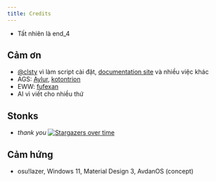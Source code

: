 ```yaml
---
title: Credits
---
```

 - Tất nhiên là end_4

## Cảm ơn
 - [@clsty](https://github.com/clsty) vì làm script cài đặt, [documentation site](https://github.com/end-4/dots-hyprland-wiki) và nhiều việc khác
 - AGS: [Aylur](https://github.com/Aylur/dotfiles), [kotontrion](https://github.com/kotontrion/dotfiles)
 - EWW: [fufexan](https://github.com/fufexan/dotfiles)
 - AI vì viết cho nhiều thứ

## Stonks
- _thank you_
[![Stargazers over time](https://starchart.cc/end-4/dots-hyprland.svg?background=%230d1117&axis=%23e6edf3&line=%234759e7)](https://starchart.cc/end-4/dots-hyprland)


## Cảm hứng
 - osu!lazer, Windows 11, Material Design 3, AvdanOS (concept)
